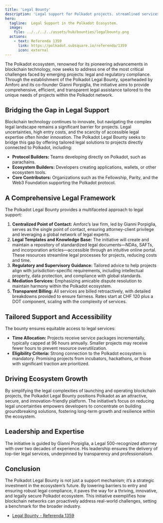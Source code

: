 ```yaml
---
title: 'Legal Bounty'
description: 'Legal support for Polkadot projects. streamlined services, legal templates, and expert guidance to ensure compliance and growth.'
hero:
  tagline:  Legal Support in the Polkadot Ecosystem.
  image: 
    file: ../../../../assets/hub/bounties/legalbounty.png
  actions:
    - text: Referenda 1359
      link: https://polkadot.subsquare.io/referenda/1359
      icon: external
---
```


The Polkadot ecosystem, renowned for its pioneering advancements in blockchain technology, now seeks to address one of the most critical challenges faced by emerging projects: legal and regulatory compliance. Through the establishment of the Polkadot Legal Bounty, spearheaded by Amforc and its co-founder Gianni Porpiglia, the initiative aims to provide comprehensive, efficient, and transparent legal assistance tailored to the unique needs of projects within the Polkadot network.

## Bridging the Gap in Legal Support
Blockchain technology continues to innovate, but navigating the complex legal landscape remains a significant barrier for projects. Legal uncertainties, high entry costs, and the scarcity of accessible legal expertise often hinder innovation. The Polkadot Legal Bounty seeks to bridge this gap by offering tailored legal solutions to projects directly connected to Polkadot, including:

- **Protocol Builders:** Teams developing directly on Polkadot, such as parachains.
- **Ecosystem Builders:** Developers creating applications, wallets, or other ecosystem tools.
- **Core Contributors:** Organizations such as the Fellowship, Parity, and the Web3 Foundation supporting the Polkadot protocol.

## A Comprehensive Legal Framework
The Polkadot Legal Bounty provides a multifaceted approach to legal support:
1. **Centralized Point of Contact:** Amforc’s law firm, led by Gianni Porpiglia, serves as the single point of contact, ensuring attorney-client privilege and leveraging a global network of legal experts.
2. **Legal Templates and Knowledge Base:** The initiative will create and maintain a repository of standardized legal documents—NDAs, SAFTs, and incorporation articles—accessible through an intuitive online portal. These resources streamline legal processes for projects, reducing costs and time.
3. **Regulatory and Supervisory Guidance:** Tailored advice to help projects align with jurisdiction-specific requirements, including intellectual property, data protection, and compliance with global standards.
4. **Mediation Services:** Emphasizing amicable dispute resolution to maintain harmony within the Polkadot ecosystem.
5. **Transparent Billing:** All services are billed retroactively, with detailed breakdowns provided to ensure fairness. Rates start at CHF 120 plus a DOT component, scaling with the complexity of services.

## Tailored Support and Accessibility
The bounty ensures equitable access to legal services:
- **Time Allocation:** Projects receive service packages incrementally, typically capped at 96 hours annually. Smaller projects may receive fewer hours to prevent resource overutilization.
- **Eligibility Criteria:** Strong connection to the Polkadot ecosystem is mandatory. Promising projects from incubators, hackathons, or those with significant traction are prioritized.

## Driving Ecosystem Growth
By simplifying the legal complexities of launching and operating blockchain projects, the Polkadot Legal Bounty positions Polkadot as an attractive, secure, and innovation-friendly platform. The initiative’s focus on reducing legal uncertainties empowers developers to concentrate on building groundbreaking solutions, fostering long-term growth and resilience within the ecosystem.

## Leadership and Expertise
The initiative is guided by Gianni Porpiglia, a Legal 500-recognized attorney with over two decades of experience. His leadership ensures the delivery of top-tier legal services, underpinned by transparency and professionalism.

## Conclusion
The Polkadot Legal Bounty is not just a support mechanism; it’s a strategic investment in the ecosystem’s future. By lowering barriers to entry and ensuring robust legal compliance, it paves the way for a thriving, innovative, and legally secure Polkadot ecosystem. This initiative exemplifies how blockchain networks can proactively address real-world challenges, setting a benchmark for the broader industry.


- [Legal Bounty - Referenda 1359](https://polkadot.subsquare.io/referenda/1359)